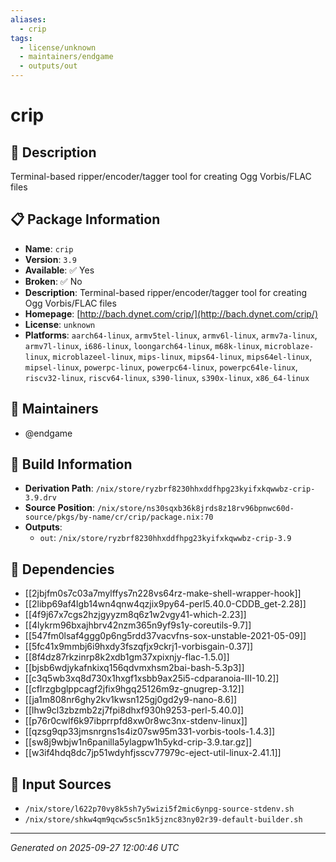 ```yaml
---
aliases:
  - crip
tags:
  - license/unknown
  - maintainers/endgame
  - outputs/out
---
```


# crip

## 📝 Description

Terminal-based ripper/encoder/tagger tool for creating Ogg Vorbis/FLAC files

## 📋 Package Information

- **Name**: `crip`
- **Version**: `3.9`
- **Available**: ✅ Yes
- **Broken**: ✅ No
- **Description**: Terminal-based ripper/encoder/tagger tool for creating Ogg Vorbis/FLAC files
- **Homepage**: [http://bach.dynet.com/crip/](http://bach.dynet.com/crip/)
- **License**: `unknown`
- **Platforms**: `aarch64-linux`, `armv5tel-linux`, `armv6l-linux`, `armv7a-linux`, `armv7l-linux`, `i686-linux`, `loongarch64-linux`, `m68k-linux`, `microblaze-linux`, `microblazeel-linux`, `mips-linux`, `mips64-linux`, `mips64el-linux`, `mipsel-linux`, `powerpc-linux`, `powerpc64-linux`, `powerpc64le-linux`, `riscv32-linux`, `riscv64-linux`, `s390-linux`, `s390x-linux`, `x86_64-linux`
## 👥 Maintainers

- @endgame


## 🔧 Build Information

- **Derivation Path**: `/nix/store/ryzbrf8230hhxddfhpg23kyifxkqwwbz-crip-3.9.drv`
- **Source Position**: `/nix/store/ns30sqxb36k8jrds8z18rv96bpnwc60d-source/pkgs/by-name/cr/crip/package.nix:70`
- **Outputs**:
  - `out`:  `/nix/store/ryzbrf8230hhxddfhpg23kyifxkqwwbz-crip-3.9`

## 🔗 Dependencies

- [[2jbjfm0s7c03a7mylffys7n228vs64rz-make-shell-wrapper-hook]]
- [[2libp69af4lgb14wn4qnw4qzjix9py64-perl5.40.0-CDDB_get-2.28]]
- [[4f9j67x7cgs2hzjgyyzm8q6z1w2vgy41-which-2.23]]
- [[4lykrm96bxajhbrv42nzm365n9yf9s1y-coreutils-9.7]]
- [[547fm0lsaf4ggg0p6ng5rdd37vacvfns-sox-unstable-2021-05-09]]
- [[5fc41x9mmbj6i9hxdy3fszqfjx9ckrj1-vorbisgain-0.37]]
- [[8f4dz87rkzinrp8k2xdb1gm37xpixnjy-flac-1.5.0]]
- [[bjsb6wdjykafnkixq156qdvmxhsm2bai-bash-5.3p3]]
- [[c3q5wb3xq8d730x1hxgf1xsbb9ax25i5-cdparanoia-III-10.2]]
- [[cflrzgbglppcagf2jfix9hgq25126m9z-gnugrep-3.12]]
- [[ja1m808nr6ghy2kv1kwsn125gj0gd2y9-nano-8.6]]
- [[lhw9cl3zbzmb2zj7fpi8dhxf930h9253-perl-5.40.0]]
- [[p76r0cwlf6k97ibprrpfd8xw0r8wc3nx-stdenv-linux]]
- [[qzsg9qp33jmsnrgns1s4iz07sw95m331-vorbis-tools-1.4.3]]
- [[sw8j9wbjw1n6panilla5ylagpw1h5ykd-crip-3.9.tar.gz]]
- [[w3if4hdq8dc7jp51wdyhfjsscv77979c-eject-util-linux-2.41.1]]

## 📁 Input Sources

- `/nix/store/l622p70vy8k5sh7y5wizi5f2mic6ynpg-source-stdenv.sh`
- `/nix/store/shkw4qm9qcw5sc5n1k5jznc83ny02r39-default-builder.sh`

---
*Generated on 2025-09-27 12:00:46 UTC*
